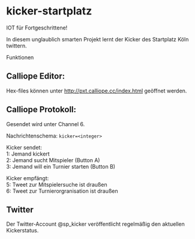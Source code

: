 # kicker-startplatz

IOT für Fortgeschrittene!

In diesem unglaublich smarten Projekt lernt der Kicker des Startplatz Köln twittern.

Funktionen 


## Calliope Editor:

Hex-files können unter http://pxt.calliope.cc/index.html geöffnet werden.  

## Calliope Protokoll:

Gesendet wird unter Channel 6.

Nachrichtenschema: `kicker=<integer>`  

Kicker sendet:  
1:  Jemand kickert  
2:  Jemand sucht Mitspieler (Button A)  
3:  Jemand will ein Turnier starten (Button B)  
  
Kicker empfängt:  
5:  Tweet zur Mitspielersuche ist draußen  
6:  Tweet zur Turnierorgranisation ist draußen  

## Twitter

Der Twitter-Account @sp_kicker veröffentlicht regelmäßig den aktuellen Kickerstatus.  
